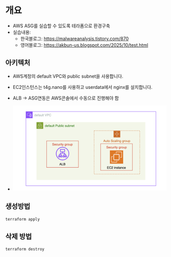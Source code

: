 # 개요

* AWS ASG를 실습할 수 있도록 테라폼으로 환경구축
* 실습내용:
  * 한국블로그: https://malwareanalysis.tistory.com/870
  * 영어블로그: https://akbun-us.blogspot.com/2025/10/test.html

## 아키텍처

* AWS계정의 default VPC와 public subnet을 사용합니다.
* EC2인스턴스는 t4g.nano를 사용하고 userdata에서 nginx를 설치합니다.
* ALB -> ASG연동은 AWS콘솔에서 수동으로 진행해야 함

* ![](./assets/arch.png)

## 생성방법

```sh
terraform apply
```

## 삭제 방법

```sh
terraform destroy
```
